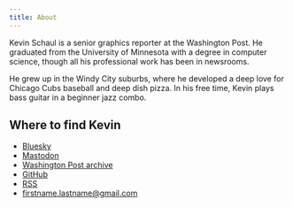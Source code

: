 ```yaml
---
title: About
---
```


Kevin Schaul is a senior graphics reporter at the Washington Post. He graduated from the University of Minnesota with a degree in computer science, though all his professional work has been in newsrooms.

He grew up in the Windy City suburbs, where he developed a deep love for Chicago Cubs baseball and deep dish pizza. In his free time, Kevin plays bass guitar in a beginner jazz combo.

## Where to find Kevin

- [Bluesky](https://bsky.app/profile/kevinschaul.bsky.social)
- <a rel="me" href="https://mastodon.social/@kevinschaul">Mastodon</a>
- [Washington Post archive](https://www.washingtonpost.com/people/kevin-schaul/)
- [GitHub](https://www.github.com/kevinschaul)
- [RSS](/index.xml)
- firstname.lastname@gmail.com
